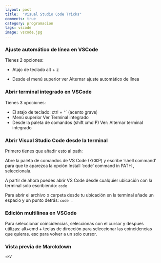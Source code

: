 ```yaml
---
layout: post
title:  "Visual Studio Code Tricks"
comments: true
category: programacion
tags: vscode
image: vscode.jpg
---
```


### Ajuste automático de línea en VSCode

Tienes 2 opciones:

- Atajo de teclado alt + z

- Desde el menú superior ver Alternar ajuste automático de línea

<!-- more -->

### Abrir terminal integrado en VSCode

Tienes 3 opcciones:

- El atajo de teclado: ctrl + ^` (acento grave)
- Menú superior Ver Terminal integrado
- Desde la paleta de comandos (shift cmd P) Ver: Alternar terminal integrado

### Abrir Visual Studio Code desde la terminal

Primero tienes que añadir esto al path:

Abre la paleta de comandos de VS Code (⇧⌘P) y escribe ‘shell command’ para que te aparezca la opción Install ‘code’ command in PATH , seleccionala.

A partir de ahora puedes abrir VS Code desde cualquier ubicación con la terminal solo escribiendo: `code` 

Para abrir el archivo o carpeta desde tu ubicación en la terminal añade un espacio y un punto detrás: `code .`

### Edición multilínea en VSCode

Para seleccionar coincidencias, seleccionas con el cursor y despues utilizas: alt+cmd + teclas de dirección para seleccionar las coincidencias que quieras. esc para volver a un solo cursor.

### Vista previa de Marckdown

`⇧⌘V`
